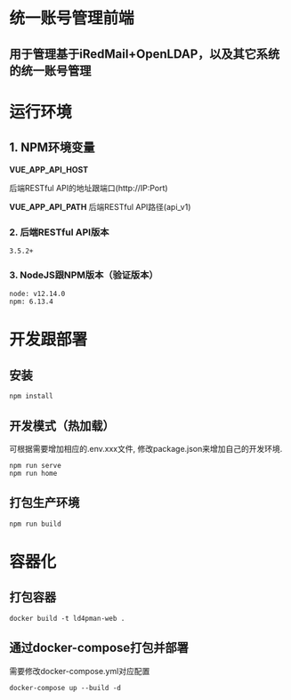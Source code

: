 # 统一账号管理前端
## 用于管理基于iRedMail+OpenLDAP，以及其它系统的统一账号管理


# 运行环境
## 1. NPM环境变量
**VUE_APP_API_HOST**

后端RESTful API的地址跟端口(http://IP:Port)

**VUE_APP_API_PATH**
后端RESTful API路径(api_v1)

### 2. 后端RESTful API版本
```
3.5.2+
```
### 3. NodeJS跟NPM版本（验证版本）
```
node: v12.14.0
npm: 6.13.4
```

# 开发跟部署
## 安装
```
npm install
```

## 开发模式（热加载）
可根据需要增加相应的.env.xxx文件, 修改package.json来增加自己的开发环境.
```
npm run serve
npm run home
```

## 打包生产环境
```
npm run build
```

# 容器化
## 打包容器
```
docker build -t ld4pman-web .
```

## 通过docker-compose打包并部署
需要修改docker-compose.yml对应配置
```
docker-compose up --build -d
```


